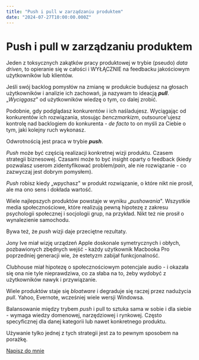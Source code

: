 ```yaml
---
title: "Push i pull w zarządzaniu produktem"
date: "2024-07-27T10:00:00.000Z"
---
```

# Push i pull w zarządzaniu produktem

Jeden z toksycznych zakątków pracy produktowej w trybie (pseudo) *data driven*, to opieranie się w całości i WYŁĄCZNIE na feedbacku jakościowym użytkowników lub klientów.

Jeśli swój backlog pomysłów na zmianę w produkcie budujesz na głosach użytkowników i analizie ich zachowań, ja nazywam to ideacją ***pull***. „*Wyciągasz*" od użytkowników wiedzę o tym, co dalej zrobić.

Podobnie, gdy podglądasz konkurentów i ich naśladujesz. Wyciągając od konkurentów ich rozwiązania, stosując *benczmarkizm*, outsource'ujesz kontrolę nad backlogiem do konkurenta - *de facto* to on myśli za Ciebie o tym, jaki kolejny ruch wykonasz.

Odwrotnością jest praca w trybie ***push***.

*Push* może być częścią realizacji konkretnej wizji produktu. Czasem strategii biznesowej. Czasami może to być insight oparty o feedback (kiedy pozwalasz userom zidentyfikować problem/*pain*, ale nie rozwiązanie - co zazwyczaj jest dobrym pomysłem).

*Push* robisz kiedy „wpychasz" w produkt rozwiązanie, o które nikt nie prosił, ale ma ono sens i dokłada wartość.

Wiele najlepszych produktów powstaje w wyniku „*pushowania*". Wszystkie media społecznościowe, które realizują pewną hipotezę z zakresu psychologii społecznej i socjologii grup, na przykład. Nikt też nie prosił o wynalezienie samochodu.

Bywa też, że *push* wizji daje przeciętne rezultaty.

Jony Ive miał wizję urządzeń Apple doskonale symetrycznych i obłych, pozbawionych zbędnych wejść - każdy użytkownik Macbooka Pro poprzedniej generacji wie, że estetyzm zabijał funkcjonalność.

Clubhouse miał hipotezę o społecznościowym potencjale audio - i okazała się ona nie tyle nieprawdziwa, co za słaba na to, żeby wydobyć z użytkowników nawyk i przywiązanie.

Wiele produktów staje się *bloatware* i degraduje się raczej przez nadużycia *pull*. Yahoo, Evernote, wcześniej wiele wersji Windowsa.

Balansowanie między trybem *push* i pull to sztuka sama w sobie i dla siebie - wymaga wiedzy domenowej, narzędziowej i rynkowej. Często specyficznej dla danej kategorii lub nawet konkretnego produktu.

Używanie tylko jednej z tych strategii jest za to pewnym sposobem na porażkę.

[Napisz do mnie](mailto:jakub.jeziorny@gmail.com)